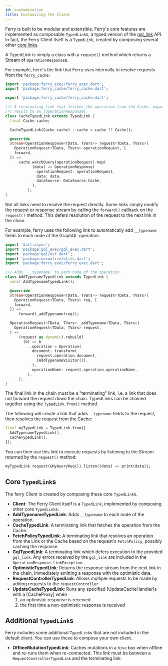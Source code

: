 ```yaml
---
id: customization
title: Customizing the Client
---
```


Ferry is built to be modular and extensible. Ferry's core features are implemented as composable `TypedLink`s, a typed version of the [gql_link](https://pub.dev/packages/gql_link) API. In fact, the Ferry Client itself is a `TypedLink`, created by composing several other [core links](#core-typedlinks).

A TypedLink is simply a class with a `request()` method which returns a Stream of `OperationResponse`s.

For example, here's the link that Ferry uses internally to resolve requests from the `ferry_cache`:

```dart
import 'package:ferry_exec/ferry_exec.dart';
import 'package:ferry_cache/ferry_cache.dart';

export 'package:ferry_cache/ferry_cache.dart';

/// A terminating link that fetches the operation from the Cache, mapping the
/// result to an [OperationResponse].
class CacheTypedLink extends TypedLink {
  final Cache cache;

  CacheTypedLink(Cache cache) : cache = cache ?? Cache();

  @override
  Stream<OperationResponse<TData, TVars>> request<TData, TVars>(
    OperationRequest<TData, TVars> operationRequest, [
    forward,
  ]) =>
      cache.watchQuery(operationRequest).map(
            (data) => OperationResponse(
              operationRequest: operationRequest,
              data: data,
              dataSource: DataSource.Cache,
            ),
          );
}
```

Not all links need to resolve the request directly. Some links simply modify the request or response stream by calling the `forward()` callback on the `request()` method. This defers resolution of the request to the next link in the chain.

For example, ferry uses the following link to automatically add `__typename` fields to each node of the GraphQL operation.

```dart
import 'dart:async';
import 'package:gql_exec/gql_exec.dart';
import 'package:gql/ast.dart';
import 'package:normalize/utils.dart';
import 'package:ferry_exec/ferry_exec.dart';

/// Adds `__typename` to each node of the operation.
class AddTypenameTypedLink extends TypedLink {
  const AddTypenameTypedLink();

  @override
  Stream<OperationResponse<TData, TVars>> request<TData, TVars>(
    OperationRequest<TData, TVars> req, [
    forward,
  ]) =>
      forward(_addTypename(req));

  OperationRequest<TData, TVars> _addTypename<TData, TVars>(
    OperationRequest<TData, TVars> request,
  ) =>
      (request as dynamic).rebuild(
        (b) => b
          ..operation = Operation(
            document: transform(
              request.operation.document,
              [AddTypenameVisitor()],
            ),
            operationName: request.operation.operationName,
          ),
      );
}
```

The final link in the chain must be a "terminating" link, i.e. a link that does not forward the request down the chain. TypedLinks can be chained together using the `TypedLink.from()` method.

The following will create a link that adds `__typename` fields to the request, then resolves the request from the Cache:

```dart
final myTypedLink = TypedLink.from([
  AddTypenameTypedLink(),
  CacheTypedLink(),
]);
```

You can then use this link to execute requests by listening to the Stream returned by the `request()` method:

```dart
myTypedLink.request(GMyQueryReq()).listen((data) => print(data));
```

## Core `TypedLink`s

The ferry Client is created by composing these core `TypedLink`s.

- **Client**: The Ferry Client itself is a `TypedLink`, implemented by composing other core `TypedLink`s.
- **AddTypenameTypedLink**: Adds `__typename` to each node of the operation.
- **CacheTypedLink**: A terminating link that fetches the operation from the Cache.
- **FetchPolicyTypedLink**: A terminating link that resolves an operation from the Link or the Cache based on the request's `FetchPolicy`, possibly caching the response.
- **GqlTypedLink**: A terminating link which defers execution to the provided `gql_link`. Any errors received by the `gql_link` are included in the `OperationResponse.linkException`.
- **OptimisticTypedLink**: Returns the response stream from the next link in the chain, immediately emitting a response with the optimistic data.
- **RequestControllerTypedLink**: Allows multiple requests to be made by adding requests to the `requestController`.
- **UpdateCacheTypedLink**: Runs any specified [UpdateCacheHandler]s with a [CacheProxy] when
  1. an optimistic response is received
  2. the first time a non-optimistic response is received

## Additional `TypedLink`s

Ferry includes some additional `TypedLink`s that are not included in the default client. You can use these to compose your own client.

- **OfflineMutationTypedLink**: Caches mutations in a `hive` box when offline and re-runs them when re-connected. This link must be between a `RequestControllerTypedLink` and the terminating link.
